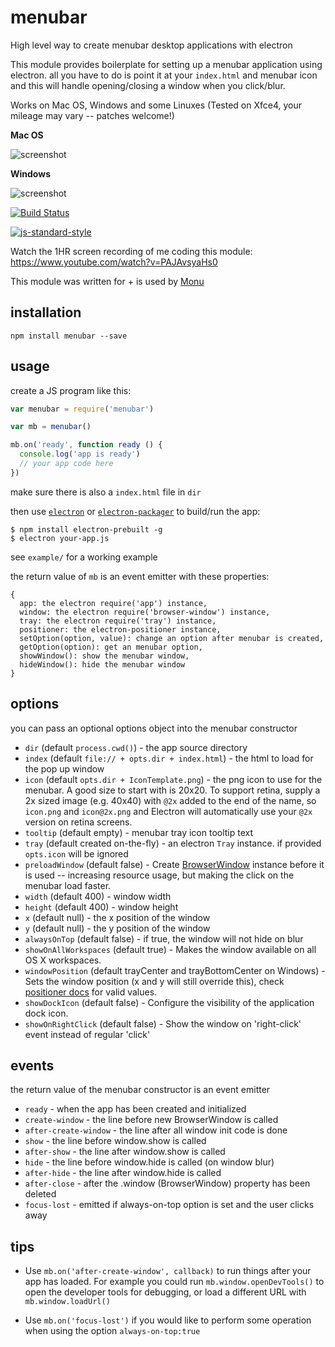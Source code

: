 # menubar

High level way to create menubar desktop applications with electron

This module provides boilerplate for setting up a menubar application using electron. all you have to do is point it at your `index.html` and menubar icon and this will handle opening/closing a window when you click/blur.

Works on Mac OS, Windows and some Linuxes (Tested on Xfce4, your mileage may vary -- patches welcome!)

**Mac OS**

![screenshot](screenshot.png)

**Windows**

![screenshot](screenshot-windows.png)

[![Build Status](https://travis-ci.org/maxogden/menubar.svg?branch=master)](https://travis-ci.org/maxogden/menubar)

[![js-standard-style](https://cdn.rawgit.com/feross/standard/master/badge.svg)](https://github.com/feross/standard)

Watch the 1HR screen recording of me coding this module: https://www.youtube.com/watch?v=PAJAvsyaHs0

This module was written for + is used by [Monu](https://github.com/maxogden/monu)

## installation

```
npm install menubar --save
```

## usage

create a JS program like this:

```js
var menubar = require('menubar')

var mb = menubar()

mb.on('ready', function ready () {
  console.log('app is ready')
  // your app code here
})
```

make sure there is also a `index.html` file in `dir`

then use [`electron`](https://npmjs.org/electron-prebuilt) or [`electron-packager`](https://npmjs.org/electron-packager) to build/run the app:

```
$ npm install electron-prebuilt -g
$ electron your-app.js
```

see `example/` for a working example

the return value of `mb` is an event emitter with these properties:

```
{
  app: the electron require('app') instance,
  window: the electron require('browser-window') instance,
  tray: the electron require('tray') instance,
  positioner: the electron-positioner instance,
  setOption(option, value): change an option after menubar is created,
  getOption(option): get an menubar option,
  showWindow(): show the menubar window,
  hideWindow(): hide the menubar window
}
```

## options

you can pass an optional options object into the menubar constructor

- `dir` (default `process.cwd()`) - the app source directory
- `index` (default `file:// + opts.dir + index.html`) - the html to load for the pop up window
- `icon` (default `opts.dir + IconTemplate.png`) - the png icon to use for the menubar. A good size to start with is 20x20. To support retina, supply a 2x sized image (e.g. 40x40) with `@2x` added to the end of the name, so `icon.png` and `icon@2x.png` and Electron will automatically use your `@2x` version on retina screens.
- `tooltip` (default empty) - menubar tray icon tooltip text
- `tray` (default created on-the-fly) - an electron `Tray` instance. if provided `opts.icon` will be ignored
- `preloadWindow` (default false) - Create [BrowserWindow](https://github.com/atom/electron/blob/master/docs/api/browser-window.md) instance before it is used -- increasing resource usage, but making the click on the menubar load faster.
- `width` (default 400) - window width
- `height` (default 400) - window height
- `x` (default null) - the x position of the window
- `y` (default null) - the y position of the window
- `alwaysOnTop` (default false) - if true, the window will not hide on blur
- `showOnAllWorkspaces` (default true) - Makes the window available on all OS X workspaces.
- `windowPosition` (default trayCenter and trayBottomCenter on Windows) - Sets the window position (x and y will still override this), check [positioner docs](https://github.com/jenslind/electron-positioner#docs) for valid values.
- `showDockIcon` (default false) - Configure the visibility of the application dock icon.
- `showOnRightClick` (default false) - Show the window on 'right-click' event instead of regular 'click'

## events

the return value of the menubar constructor is an event emitter

- `ready` - when the app has been created and initialized
- `create-window` - the line before new BrowserWindow is called
- `after-create-window` - the line after all window init code is done
- `show` - the line before window.show is called
- `after-show` - the line after window.show is called
- `hide` - the line before window.hide is called (on window blur)
- `after-hide` - the line after window.hide is called
- `after-close` - after the .window (BrowserWindow) property has been deleted
- `focus-lost` - emitted if always-on-top option is set and the user clicks away

## tips

- Use `mb.on('after-create-window', callback)` to run things after your app has loaded. For example you could run `mb.window.openDevTools()` to open the developer tools for debugging, or load a different URL with `mb.window.loadUrl()`

- Use `mb.on('focus-lost')` if you would like to perform some operation when using the option `always-on-top:true`
